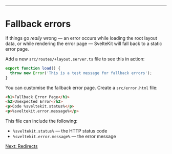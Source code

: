 ------
# **Fallback errors**
If things go _really_ wrong — an error occurs while loading the root layout data, or while rendering the error page — SvelteKit will fall back to a static error page.

Add a new <code data-file="src/routes/+layout.server.ts">src/routes/+layout.server.ts</code> file to see this in action:
```js title="src/routes/+layout.server.ts"
export function load() {
  throw new Error('This is a test message for fallback errors');
}
```
You can customise the fallback error page. Create a <code data-file="src/error.html">src/error.html</code> file:
```html title="src/error.html"
<h1>Fallback Error Page</h1>
<h2>Unexpected Error</h2>
<p>Code %sveltekit.status%</p>
<p>%sveltekit.error.message%</p>
```
This file can include the following:
- `%sveltekit.status%` — the HTTP status code
- `%sveltekit.error.message%` — the error message

[Next: Redirects](/part3/errors&redirects/redirects)
